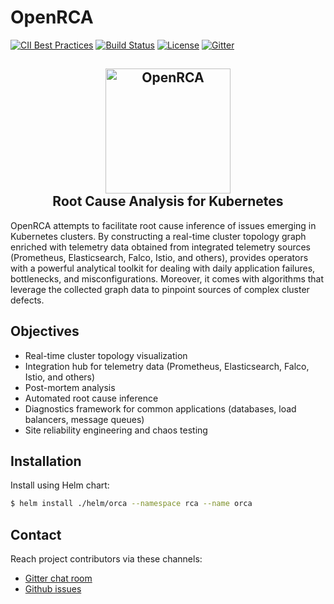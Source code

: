 # OpenRCA

[![CII Best Practices](https://bestpractices.coreinfrastructure.org/projects/3912/badge)](https://bestpractices.coreinfrastructure.org/projects/3912)
[![Build Status](https://travis-ci.org/openrca/orca.svg?branch=master)](https://travis-ci.org/openrca/orca)
[![License](https://img.shields.io/github/license/openrca/orca)](https://github.com/openrca/orca)
[![Gitter](https://img.shields.io/gitter/room/openrca/community)](https://gitter.im/openrca/community)

<h2 align="center">
    <img src="docs/images/orca-logo.png" alt="OpenRCA" height="200px">
    <br>
    Root Cause Analysis for Kubernetes
</h2>

OpenRCA attempts to facilitate root cause inference of issues emerging in Kubernetes clusters. By
constructing a real-time cluster topology graph enriched with telemetry data obtained from
integrated telemetry sources (Prometheus, Elasticsearch, Falco, Istio, and others), provides
operators with a powerful analytical toolkit for dealing with daily application failures,
bottlenecks, and misconfigurations. Moreover, it comes with algorithms that leverage the collected
graph data to pinpoint sources of complex cluster defects.

## Objectives

- Real-time cluster topology visualization
- Integration hub for telemetry data (Prometheus, Elasticsearch,
  Falco, Istio, and others)
- Post-mortem analysis
- Automated root cause inference
- Diagnostics framework for common applications (databases, load
  balancers, message queues)
- Site reliability engineering and chaos testing

## Installation

Install using Helm chart:

```bash
$ helm install ./helm/orca --namespace rca --name orca
```

## Contact

Reach project contributors via these channels:

-   [Gitter chat room](https://gitter.im/openrca/community)
-   [Github issues](https://github.com/openrca/orca/issues)
